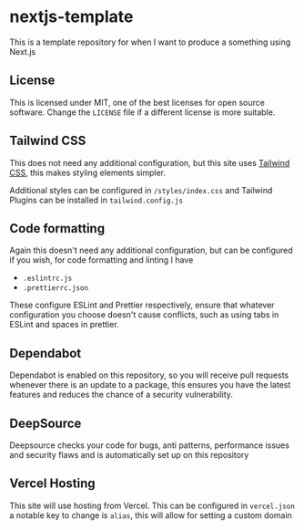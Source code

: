 # nextjs-template

This is a template repository for when I want to produce a something using Next.js

## License

This is licensed under MIT, one of the best licenses for open source software. Change the `LICENSE` file if a different license is more suitable.

## Tailwind CSS

This does not need any additional configuration, but this site uses [Tailwind CSS](https://tailwindcss.com/), this makes styling elements simpler.

Additional styles can be configured in `/styles/index.css` and Tailwind Plugins can be installed in `tailwind.config.js`

## Code formatting

Again this doesn't need any additional configuration, but can be configured if you wish, for code formatting and linting I have

-   `.eslintrc.js`
-   `.prettierrc.json`

These configure ESLint and Prettier respectively, ensure that whatever configuration you choose doesn't cause conflicts, such as using tabs in ESLint and spaces in prettier.

## Dependabot

Dependabot is enabled on this repository, so you will receive pull requests whenever there is an update to a package, this ensures you have the latest features and reduces the chance of a security vulnerability.

## DeepSource

Deepsource checks your code for bugs, anti patterns, performance issues and security flaws and is automatically set up on this repository

## Vercel Hosting

This site will use hosting from Vercel. This can be configured in `vercel.json` a notable key to change is `alias`, this will allow for setting a custom domain
